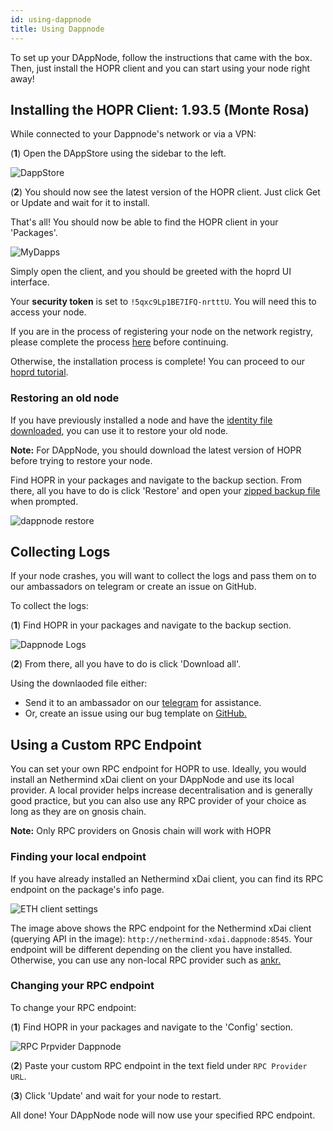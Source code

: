 ```yaml
---
id: using-dappnode
title: Using Dappnode
---
```


To set up your DAppNode, follow the instructions that came with the box. Then, just install the HOPR client and you can start using your node right away!

## Installing the HOPR Client: 1.93.5 (Monte Rosa)

While connected to your Dappnode's network or via a VPN:

(**1**) Open the DAppStore using the sidebar to the left.

![DappStore](/img/node/DappStore-NR-1.png)

(**2**) You should now see the latest version of the HOPR client. Just click Get or Update and wait for it to install.

That's all! You should now be able to find the HOPR client in your 'Packages'.

![MyDapps](/img/node/Dappnode-2.png)

Simply open the client, and you should be greeted with the hoprd UI interface.

Your **security token** is set to `!5qxc9Lp1BE7IFQ-nrtttU`. You will need this to access your node.

If you are in the process of registering your node on the network registry, please complete the process [here](./network-registry-tutorial.md) before continuing.

Otherwise, the installation process is complete! You can proceed to our [hoprd tutorial](using-hopr-admin).

### Restoring an old node

If you have previously installed a node and have the [identity file downloaded](using-hopr-admin#backing-up-your-identity-file), you can use it to restore your old node.

**Note:** For DAppNode, you should download the latest version of HOPR before trying to restore your node.

Find HOPR in your packages and navigate to the backup section. From there, all you have to do is click 'Restore' and open your [zipped backup file](using-hopr-admin#backing-up-your-identity-file) when prompted.

![dappnode restore](/img/node/dappnode-backup.png)

## Collecting Logs

If your node crashes, you will want to collect the logs and pass them on to our ambassadors on telegram or create an issue on GitHub.

To collect the logs:

(**1**) Find HOPR in your packages and navigate to the backup section.

![Dappnode Logs](/img/node/Dappnode-logs.png)

(**2**) From there, all you have to do is click 'Download all'.

Using the downlaoded file either:

- Send it to an ambassador on our [telegram](https://t.me/hoprnet) for assistance.
- Or, create an issue using our bug template on [GitHub.](https://github.com/hoprnet/hoprnet/issues)

## Using a Custom RPC Endpoint

You can set your own RPC endpoint for HOPR to use. Ideally, you would install an Nethermind xDai client on your DAppNode and use its local provider. A local provider helps increase decentralisation and is generally good practice, but you can also use any RPC provider of your choice as long as they are on gnosis chain.

**Note:** Only RPC providers on Gnosis chain will work with HOPR

### Finding your local endpoint

If you have already installed an Nethermind xDai client, you can find its RPC endpoint on the package's info page.

![ETH client settings](/img/node/RPC-endpoint-Dappnode.png)

The image above shows the RPC endpoint for the Nethermind xDai client (querying API in the image): `http://nethermind-xdai.dappnode:8545`. Your endpoint will be different depending on the client you have installed. Otherwise, you can use any non-local RPC provider such as [ankr.](https://www.ankr.com/)

### Changing your RPC endpoint

To change your RPC endpoint:

(**1**) Find HOPR in your packages and navigate to the 'Config' section.

![RPC Prpvider Dappnode](/img/node/HOPR-provider-Dappnode.png)

(**2**) Paste your custom RPC endpoint in the text field under `RPC Provider URL`.

(**3**) Click 'Update' and wait for your node to restart.

All done! Your DAppNode node will now use your specified RPC endpoint.
